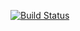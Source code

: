 [![Build Status](https://ci.consulo.io/job/consulo-intelliLang/badge/icon)](https://ci.consulo.io/job/consulo-intelliLang/)
